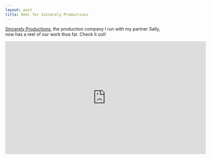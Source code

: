 ```yaml
---
layout: post
title: Reel for Sincerely Productions
---
```


<a href="http://sincerely.tv">Sincerely Productions</a>, the production company I run with my partner Sally, now has a reel of our work thus far. Check it out!

<div class="embed-container"><iframe src="https://player.vimeo.com/video/204480350" width="640" height="360" frameborder="0" webkitallowfullscreen mozallowfullscreen allowfullscreen></iframe></div>